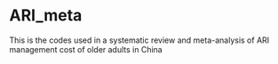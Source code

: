 # ARI_meta
This is the codes used in a systematic review and meta-analysis of ARI management cost of older adults in China
